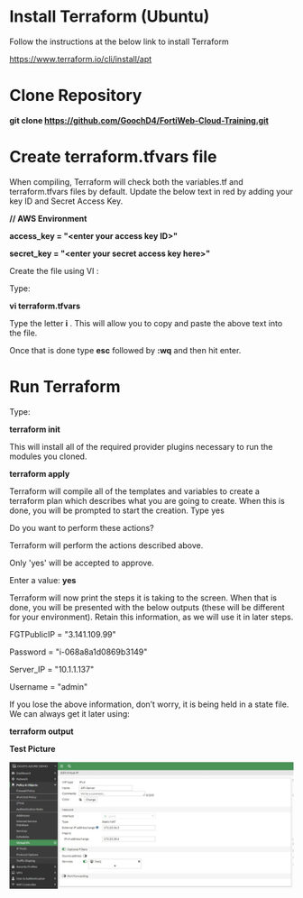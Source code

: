 # Install Terraform (Ubuntu)

Follow the instructions at the below link to install Terraform

<https://www.terraform.io/cli/install/apt>

# Clone Repository

**git clone <https://github.com/GoochD4/FortiWeb-Cloud-Training.git>**

# Create terraform.tfvars file

When compiling, Terraform will check both the variables.tf and
terraform.tfvars files by default. Update the below text in red by
adding your key ID and Secret Access Key.

**// AWS Environment**

**access_key = "\<enter your access key ID\>"**

**secret_key = "\<enter your secret access key here\>"**

Create the file using VI :

Type:

**vi terraform.tfvars**

Type the letter **i** . This will allow you to copy and paste the above
text into the file.

Once that is done type **esc** followed by **:wq** and then hit enter.

# Run Terraform

Type:

**terraform init**

This will install all of the required provider plugins necessary to run
the modules you cloned.

**terraform apply**

Terraform will compile all of the templates and variables to create a
terraform plan which describes what you are going to create. When this
is done, you will be prompted to start the creation. Type yes

Do you want to perform these actions?

Terraform will perform the actions described above.

Only 'yes' will be accepted to approve.

Enter a value: **yes**

Terraform will now print the steps it is taking to the screen. When that
is done, you will be presented with the below outputs (these will be
different for your environment). Retain this information, as we will use
it in later steps.

FGTPublicIP = "3.141.109.99"

Password = "i-068a8a1d0869b3149"

Server_IP = "10.1.1.137"

Username = "admin"

If you lose the above information, don’t worry, it is being held in a
state file. We can always get it later using:

**terraform output**

**Test Picture**

![](./media/image1.jpeg)

